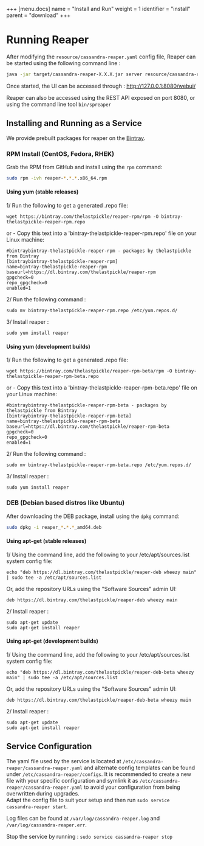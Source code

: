 +++
[menu.docs]
name = "Install and Run"
weight = 1
identifier = "install"
parent = "download"
+++



# Running Reaper

After modifying the `resource/cassandra-reaper.yaml` config file, Reaper can be started using the following command line :

```bash
java -jar target/cassandra-reaper-X.X.X.jar server resource/cassandra-reaper.yaml
```

Once started, the UI can be accessed through : http://127.0.0.1:8080/webui/

Reaper can also be accessed using the REST API exposed on port 8080, or using the command line tool `bin/spreaper`


## Installing and Running as a Service

We provide prebuilt packages for reaper on the [Bintray](https://bintray.com/thelastpickle).


### RPM Install (CentOS, Fedora, RHEK)

Grab the RPM from GitHub and install using the `rpm` command:

```bash
sudo rpm -ivh reaper-*.*.*.x86_64.rpm
```

#### Using yum (stable releases)

1/ Run the following to get a generated .repo file:
```
wget https://bintray.com/thelastpickle/reaper-rpm/rpm -O bintray-thelastpickle-reaper-rpm.repo
```

or - Copy this text into a 'bintray-thelastpickle-reaper-rpm.repo' file on your Linux machine:

```
#bintraybintray-thelastpickle-reaper-rpm - packages by thelastpickle from Bintray
[bintraybintray-thelastpickle-reaper-rpm]
name=bintray-thelastpickle-reaper-rpm
baseurl=https://dl.bintray.com/thelastpickle/reaper-rpm
gpgcheck=0
repo_gpgcheck=0
enabled=1
``` 

2/ Run the following command : 
```
sudo mv bintray-thelastpickle-reaper-rpm.repo /etc/yum.repos.d/
```

3/ Install reaper : 

```
sudo yum install reaper
```

#### Using yum (development builds)

1/ Run the following to get a generated .repo file:
```
wget https://bintray.com/thelastpickle/reaper-rpm-beta/rpm -O bintray-thelastpickle-reaper-rpm-beta.repo
```

or - Copy this text into a 'bintray-thelastpickle-reaper-rpm-beta.repo' file on your Linux machine:

```
#bintraybintray-thelastpickle-reaper-rpm-beta - packages by thelastpickle from Bintray
[bintraybintray-thelastpickle-reaper-rpm-beta]
name=bintray-thelastpickle-reaper-rpm-beta
baseurl=https://dl.bintray.com/thelastpickle/reaper-rpm-beta
gpgcheck=0
repo_gpgcheck=0
enabled=1
```  

2/ Run the following command : 
```
sudo mv bintray-thelastpickle-reaper-rpm-beta.repo /etc/yum.repos.d/
```

3/ Install reaper : 

```
sudo yum install reaper
```


### DEB (Debian based distros like Ubuntu)

After downloading the DEB package, install using the `dpkg` command: 

```bash
sudo dpkg -i reaper_*.*.*_amd64.deb
```

#### Using apt-get (stable releases)

1/ Using the command line, add the following to your /etc/apt/sources.list system config file: 
```
echo "deb https://dl.bintray.com/thelastpickle/reaper-deb wheezy main" | sudo tee -a /etc/apt/sources.list
```

Or, add the repository URLs using the "Software Sources" admin UI:

```
deb https://dl.bintray.com/thelastpickle/reaper-deb wheezy main
```

2/ Install reaper :

```
sudo apt-get update
sudo apt-get install reaper
```

#### Using apt-get (development builds)

1/ Using the command line, add the following to your /etc/apt/sources.list system config file:
```
echo "deb https://dl.bintray.com/thelastpickle/reaper-deb-beta wheezy main" | sudo tee -a /etc/apt/sources.list
```

Or, add the repository URLs using the "Software Sources" admin UI:

```
deb https://dl.bintray.com/thelastpickle/reaper-deb-beta wheezy main
```

2/ Install reaper :

```
sudo apt-get update
sudo apt-get install reaper
```


## Service Configuration

The yaml file used by the service is located at `/etc/cassandra-reaper/cassandra-reaper.yaml` and alternate config templates can be found under `/etc/cassandra-reaper/configs`.
It is recommended to create a new file with your specific configuration and symlink it as `/etc/cassandra-reaper/cassandra-reaper.yaml` to avoid your configuration from being overwritten during upgrades.  
Adapt the config file to suit your setup and then run `sudo service cassandra-reaper start`.  
  
Log files can be found at `/var/log/cassandra-reaper.log` and `/var/log/cassandra-reaper.err`.  

Stop the service by running : `sudo service cassandra-reaper stop`  




